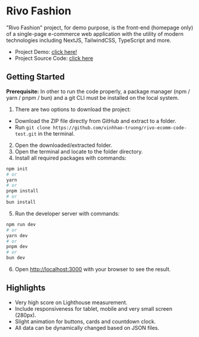 # Rivo Fashion

"Rivo Fashion" project, for demo purpose, is the front-end (homepage only) of a single-page e-commerce web application with the utility of modern technologies including NextJS, TailwindCSS, TypeScript and more.

- Project Demo: [click here!](https://rivo-ecomm-code-test.vercel.app/)
- Project Source Code: [click here](https://github.com/vinhhao-truong/rivo-ecomm-code-test)

## Getting Started

**Prerequisite:** In other to run the code properly, a package manager (npm / yarn / pnpm / bun) and a git CLI must be installed on the local system.

1. There are two options to download the project:

- Download the ZIP file directly from GitHub and extract to a folder.
- Run `git clone https://github.com/vinhhao-truong/rivo-ecomm-code-test.git` in the terminal.

2. Open the downloaded/extracted folder.
3. Open the terminal and locate to the folder directory.
4. Install all required packages with commands:

```bash
npm init
# or
yarn
# or
pnpm install
# or
bun install
```

5. Run the developer server with commands:

```bash
npm run dev
# or
yarn dev
# or
pnpm dev
# or
bun dev
```

6. Open [http://localhost:3000](http://localhost:3000) with your browser to see the result.

## Highlights

- Very high score on Lighthouse measurement.
- Include responsiveness for tablet, mobile and very small screen (280px).
- Slight animation for buttons, cards and countdown clock.
- All data can be dynamically changed based on JSON files.
